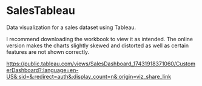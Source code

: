 # SalesTableau
Data visualization for a sales dataset using Tableau.

I recommend downloading the workbook to view it as intended. The online version makes the charts slightly skewed and distorted as well as certain features are not shown correctly.

https://public.tableau.com/views/SalesDashboard_17431918371060/CustomerDashboard?:language=en-US&:sid=&:redirect=auth&:display_count=n&:origin=viz_share_link
